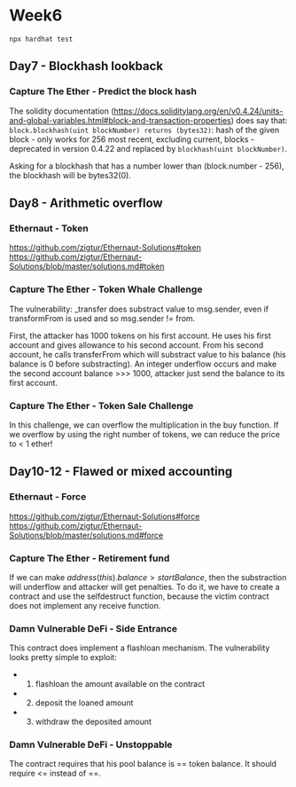 # Week6

```
npx hardhat test
```

## Day7 - Blockhash lookback
### Capture The Ether - Predict the block hash
The solidity documentation (https://docs.soliditylang.org/en/v0.4.24/units-and-global-variables.html#block-and-transaction-properties) does say that: `block.blockhash(uint blockNumber) returns (bytes32)`: hash of the given block - only works for 256 most recent, excluding current, blocks - deprecated in version 0.4.22 and replaced by `blockhash(uint blockNumber)`.

Asking for a blockhash that has a number lower than (block.number - 256), the blockhash will be bytes32(0).

## Day8 - Arithmetic overflow
### Ethernaut - Token
https://github.com/zigtur/Ethernaut-Solutions#token \
https://github.com/zigtur/Ethernaut-Solutions/blob/master/solutions.md#token

### Capture The Ether - Token Whale Challenge
The vulnerability: _transfer does substract value to msg.sender, even if transformFrom is used and so msg.sender != from.

First, the attacker has 1000 tokens on his first account. He uses his first account and gives allowance to his second account. From his second account, he calls transferFrom which will substract value to his balance (his balance is 0 before substracting). An integer underflow occurs and make the second account balance >>> 1000, attacker just send the balance to its first account.

### Capture The Ether - Token Sale Challenge
In this challenge, we can overflow the multiplication in the buy function. If we overflow by using the right number of tokens, we can reduce the price to < 1 ether!

## Day10-12 - Flawed or mixed accounting
### Ethernaut - Force
https://github.com/zigtur/Ethernaut-Solutions#force
https://github.com/zigtur/Ethernaut-Solutions/blob/master/solutions.md#force


### Capture The Ether - Retirement fund
If we can make $address(this).balance > startBalance$, then the substraction will underflow and attacker will get penalties. To do it, we have to create a contract and use the selfdestruct function, because the victim contract does not implement any receive function.


### Damn Vulnerable DeFi - Side Entrance
This contract does implement a flashloan mechanism. The vulnerability looks pretty simple to exploit:
- 1. flashloan the amount available on the contract
- 2. deposit the loaned amount
- 3. withdraw the deposited amount


### Damn Vulnerable DeFi - Unstoppable
The contract requires that his pool balance is == token balance. It should require <= instead of ==.
